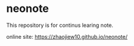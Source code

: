 # neonote
This repository is for continus learing note.

online site: https://zhaojiew10.github.io/neonote/